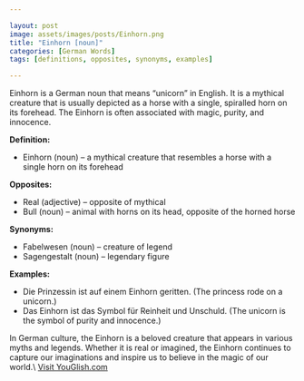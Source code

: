 ```yaml
---

layout: post
image: assets/images/posts/Einhorn.png
title: "Einhorn [noun]"
categories: [German Words]
tags: [definitions, opposites, synonyms, examples]

---
```


Einhorn is a German noun that means “unicorn” in English. It is a mythical creature that is usually depicted as a horse with a single, spiralled horn on its forehead. The Einhorn is often associated with magic, purity, and innocence.

**Definition:**
- Einhorn (noun) – a mythical creature that resembles a horse with a single horn on its forehead

**Opposites:**
- Real (adjective) – opposite of mythical
- Bull (noun) – animal with horns on its head, opposite of the horned horse

**Synonyms:**
- Fabelwesen (noun) – creature of legend
- Sagengestalt (noun) – legendary figure

**Examples:**
- Die Prinzessin ist auf einem Einhorn geritten. (The princess rode on a unicorn.)
- Das Einhorn ist das Symbol für Reinheit und Unschuld. (The unicorn is the symbol of purity and innocence.)

In German culture, the Einhorn is a beloved creature that appears in various myths and legends. Whether it is real or imagined, the Einhorn continues to capture our imaginations and inspire us to believe in the magic of our world.\ <a id="yg-widget-0" class="youglish-widget" data-query="Einhorn" data-lang="german" data-components="8412" data-auto-start="0" data-bkg-color="theme_light" data-title="How%20to%20pronounce%20Einhorn%20in%20German"  rel="nofollow" href="https://youglish.com">Visit YouGlish.com</a><script async src="https://youglish.com/public/emb/widget.js" charset="utf-8"></script>